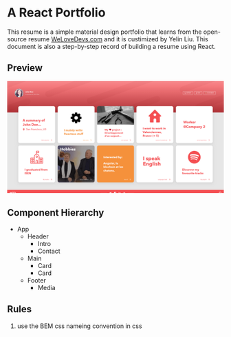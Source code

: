 # A React Portfolio

This resume is a simple material design portfolio that learns from the open-source resume [WeLoveDevs.com](https://github.com/welovedevs/react-ultimate-resume) and it is custimized by Yelin Liu. This document is also a step-by-step record of building a resume using React.

## Preview
<img src="./preview.png">

## Component Hierarchy
- App
    - Header
        - Intro
        - Contact
    - Main
        - Card
        - Card
    - Footer
        - Media

## Rules
1. use the BEM css nameing convention in css

 




